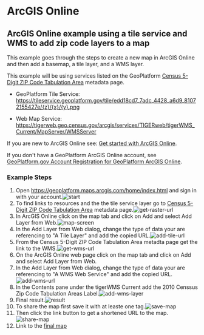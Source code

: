# ArcGIS Online

## ArcGIS Online example using a tile service and WMS to add zip code layers to a map
This example goes through the steps to create a new map in ArcGIS Online and then add a basemap, a tile layer, and a WMS layer.

This example will be using services listed on the GeoPlatform [Census 5-Digit ZIP Code Tabulation Area](https://www.geoplatform.gov/metadata/895888d3-4f32-5143-88e2-e7b3612891f0) metadata page.

* GeoPlatform Tile Service: https://tileservice.geoplatform.gov/tile/edd18cd7_7adc_4428_a6d9_81072155427e/{z}/{x}/{y}.png

* Web Map Service: https://tigerweb.geo.census.gov/arcgis/services/TIGERweb/tigerWMS_Current/MapServer/WMSServer

If you are new to ArcGIS Online see: [Get started with ArcGIS Online](https://learn.arcgis.com/en/projects/get-started-with-arcgis-online/).

If you don't have a GeoPlatform ArcGIS Online account, see [GeoPlatform.gov Account Registration for GeoPlatform ArcGIS Online](https://geoplatform.atlassian.net/wiki/spaces/GC/pages/833552385/GeoPlatform.gov+Account+Registration+and+Sign-In+Instructions+for+GeoPlatform+ArcGIS+Online).

### Example Steps
1. Open https://geoplatform.maps.arcgis.com/home/index.html and sign in with your account.![start](https://user-images.githubusercontent.com/64213093/122100571-90227100-cdd0-11eb-9f00-a238b1d42c54.png)
2. To find links to resources and the the tile service layer go to [Census 5-Digit ZIP Code Tabulation Area](https://www.geoplatform.gov/metadata/895888d3-4f32-5143-88e2-e7b3612891f0) metadata page.![get-raster-url](https://user-images.githubusercontent.com/64213093/122091515-1c7b6680-cdc6-11eb-9910-dfc117c913d7.png)
3. In ArcGIS Online click on the map tab and click on Add and select Add Layer from Web.![map-screen](https://user-images.githubusercontent.com/64213093/122100865-e55e8280-cdd0-11eb-9ad4-fae8f3b204a0.png)
4. In the Add Layer from Web dialog, change the type of data your are referencing to "A Tile Layer" and add the copied URL.![add-tile-url](https://user-images.githubusercontent.com/64213093/122101444-88170100-cdd1-11eb-8265-5b8078678000.png)
5. From the Census 5-Digit ZIP Code Tabulation Area metadta page get the link to the WMS.![get-wms-url](https://user-images.githubusercontent.com/64213093/122101558-ae3ca100-cdd1-11eb-949c-7c97de2a2589.png)
6. On the ArcGIS Online web page click on the map tab and click on Add and select Add Layer from Web.
7. In the Add Layer from Web dialog, change the type of data your are referencing to "A WMS Web Service" and add the copied URL.![add-wms-url](https://user-images.githubusercontent.com/64213093/122102281-813cbe00-cdd2-11eb-9961-da770ee5f4c7.png)
8. In the Contents pane under the tigerWMS Current add the 2010 Censsus Zip Code Tabulation Areas Label.![add-wms-layer](https://user-images.githubusercontent.com/64213093/122102762-045e1400-cdd3-11eb-9f38-10cc3bc91148.png)
9. Final result.![result](https://user-images.githubusercontent.com/64213093/122103358-c3b2ca80-cdd3-11eb-96a3-de96896644d1.png)
10. To share the map first save it with at leaste one tag.![save-map](https://user-images.githubusercontent.com/64213093/122103446-dc22e500-cdd3-11eb-8992-20ec12d10087.png)
11. Then click the link button to get a shortened URL to the map.![share-map](https://user-images.githubusercontent.com/64213093/122103563-007ec180-cdd4-11eb-949c-39def0254b3d.png)
12. Link to the [final map](https://arcg.is/18eejj)





